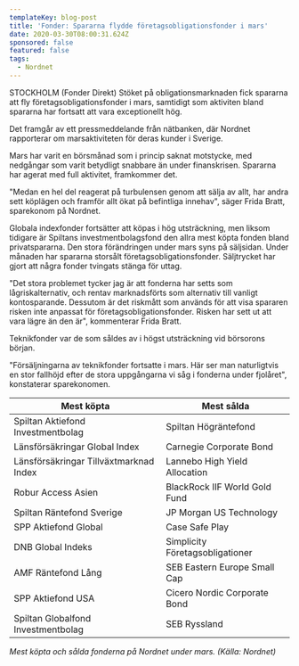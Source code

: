```yaml
---
templateKey: blog-post
title: 'Fonder: Spararna flydde företagsobligationsfonder i mars'
date: 2020-03-30T08:00:31.624Z
sponsored: false
featured: false
tags:
  - Nordnet
---
```

STOCKHOLM (Fonder Direkt) Stöket på obligationsmarknaden fick spararna att fly företagsobligationsfonder i mars, samtidigt som aktiviten bland spararna har fortsatt att vara exceptionellt hög.

Det framgår av ett pressmeddelande från nätbanken, där Nordnet rapporterar om marsaktiviteten för deras kunder i Sverige.

Mars har varit en börsmånad som i princip saknat motstycke, med nedgångar som varit betydligt snabbare än under finanskrisen. Spararna har agerat med full aktivitet, framkommer det.

"Medan en hel del reagerat på turbulensen genom att sälja av allt, har andra sett köplägen och framför allt ökat på befintliga innehav", säger Frida Bratt, sparekonom på Nordnet.

Globala indexfonder fortsätter att köpas i hög utsträckning, men liksom tidigare är Spiltans investmentbolagsfond den allra mest köpta fonden bland privatspararna. Den stora förändringen under mars syns på säljsidan. Under månaden har spararna storsålt företagsobligationsfonder. Säljtrycket har gjort att några fonder tvingats stänga för uttag.

"Det stora problemet tycker jag är att fonderna har setts som lågriskalternativ, och rentav marknadsförts som alternativ till vanligt kontosparande. Dessutom är det riskmått som används för att visa spararen risken inte anpassat för företagsobligationsfonder. Risken har sett ut att vara lägre än den är", kommenterar Frida Bratt.

Teknikfonder var de som såldes av i högst utsträckning vid börsorons början.

"Försäljningarna av teknikfonder fortsatte i mars. Här ser man naturligtvis en stor fallhöjd efter de stora uppgångarna vi såg i fonderna under fjolåret", konstaterar sparekonomen.

<!--StartFragment-->

| **Mest köpta**                         | **Mest sålda**                  |
| -------------------------------------- | ------------------------------- |
| Spiltan Aktiefond Investmentbolag      | Spiltan Högräntefond            |
| Länsförsäkringar Global Index          | Carnegie Corporate Bond         |
| Länsförsäkringar Tillväxtmarknad Index | Lannebo High Yield Allocation   |
| Robur Access Asien                     | BlackRock IIF World Gold Fund   |
| Spiltan Räntefond Sverige              | JP Morgan US Technology         |
| SPP Aktiefond Global                   | Case Safe Play                  |
| DNB Global Indeks                      | Simplicity Företagsobligationer |
| AMF Räntefond Lång                     | SEB Eastern Europe Small Cap    |
| SPP Aktiefond USA                      | Cicero Nordic Corporate Bond    |
| Spiltan Globalfond Investmentbolag     | SEB Ryssland                    |

*Mest köpta och sålda fonderna på Nordnet under mars. (Källa: Nordnet)*

<!--EndFragment-->